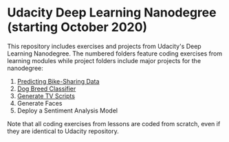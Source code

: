 # Udacity Deep Learning Nanodegree (starting October 2020)

This repository includes exercises and projects from Udacity's Deep Learning Nanodegree. The numbered folders feature coding exercises from learning modules while project folders include major projects for the nanodegree:

1. [Predicting Bike-Sharing Data](https://github.com/bwbelljr/ud_dl_nd/tree/master/2_neural_networks/project1)
2. [Dog Breed Classifier](https://github.com/bwbelljr/ud_dl_nd/tree/master/3_cnns/project_dog_breed_classifier)
3. [Generate TV Scripts](https://github.com/bwbelljr/ud_dl_nd/tree/master/4_rnns/project_tv_script_generation)
4. Generate Faces
5. Deploy a Sentiment Analysis Model

Note that all coding exercises from lessons are coded from scratch, even if they are identical to Udacity repository.
